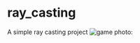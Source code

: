 # ray_casting
A simple ray casting project
![game photo:](https://web.telegram.org/06f397c7-c6b0-408b-bfb7-189786cc0bab)
